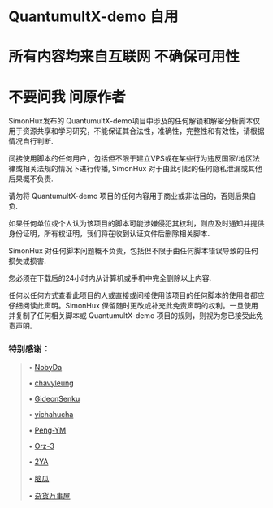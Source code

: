 # QuantumultX-demo 自用

# 所有内容均来自互联网 不确保可用性

# 不要问我 问原作者

SimonHux发布的
QuantumultX-demo项目中涉及的任何解锁和解密分析脚本仅用于资源共享和学习研究，不能保证其合法性，准确性，完整性和有效性，请根据情况自行判断.

间接使用脚本的任何用户，包括但不限于建立VPS或在某些行为违反国家/地区法律或相关法规的情况下进行传播, SimonHux 对于由此引起的任何隐私泄漏或其他后果概不负责.

请勿将
QuantumultX-demo 项目的任何内容用于商业或非法目的，否则后果自负.

如果任何单位或个人认为该项目的脚本可能涉嫌侵犯其权利，则应及时通知并提供身份证明，所有权证明，我们将在收到认证文件后删除相关脚本.

SimonHux 对任何脚本问题概不负责，包括但不限于由任何脚本错误导致的任何损失或损害.

您必须在下载后的24小时内从计算机或手机中完全删除以上内容.

任何以任何方式查看此项目的人或直接或间接使用该项目的任何脚本的使用者都应仔细阅读此声明。SimonHux 保留随时更改或补充此免责声明的权利。一旦使用并复制了任何相关脚本或
QuantumultX-demo 项目的规则，则视为您已接受此免责声明.

### 特别感谢：
>• [NobyDa](https://github.com/NobyDa/Script/tree/master)
>
>• [chavyleung](https://github.com/chavyleung/scripts)
>
>• [GideonSenku](https://github.com/GideonSenku/Scriptable)
>
>• [yichahucha](https://github.com/yichahucha/surge/tree/master)
>
>• [Peng-YM](https://github.com/Peng-YM/QuanX)
>
>• [Orz-3](https://github.com/Orz-3/mini)
>
>• [2YA](https://github.com/dompling/Scriptable)
>
>• [脑瓜](https://github.com/anker1209/Scriptable)
>
>• [杂货万事屋](https://github.com/Enjoyee/Scriptable)

